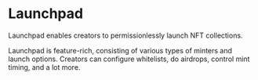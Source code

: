 # Launchpad

Launchpad enables creators to permissionlessly launch NFT collections.

Launchpad is feature-rich, consisting of various types of minters and launch options. Creators can configure whitelists, do airdrops, control mint timing, and a lot more.
